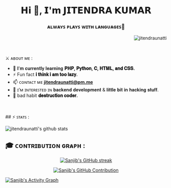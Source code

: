 <html>
<h1 align="center">𝗛𝗶 👋, 𝗜'𝗺 𝗝𝗜𝗧𝗘𝗡𝗗𝗥𝗔 𝗞𝗨𝗠𝗔𝗥</h1>
<h3 align="center">ᴀʟᴡᴀʏꜱ ᴘʟᴀʏꜱ ᴡɪᴛʜ ʟᴀɴɢᴜᴀɢᴇꜱ🐍</h3>

<p align="right"> <img src="https://komarev.com/ghpvc/?username=jitendraunatti&label=Profile%20views&color=0e75b6&style=flat" alt="jitendraunatti" /> </p>
<br>

 ⚔️ ᴀʙᴏᴜᴛ ᴍᴇ : <br>
- 🌱 𝐈’𝐦 𝐜𝐮𝐫𝐫𝐞𝐧𝐭𝐥𝐲 𝐥𝐞𝐚𝐫𝐧𝐢𝐧𝐠 **𝐏𝐇𝐏, 𝐏𝐲𝐭𝐡𝐨𝐧, 𝐂, 𝐇𝐓𝐌𝐋, 𝐚𝐧𝐝 𝐂𝐒𝐒.**
- ⚡ Fun fact **𝐢 𝐭𝐡𝐢𝐧𝐤 𝐢 𝐚𝐦 𝐭𝐨𝐨 𝐥𝐚𝐳𝐲.**
- 📫 ᴄᴏɴᴛᴀᴄᴛ ᴍᴇ **jitendraunatti@pm.me**
- 👀 ɪ’ᴍ ɪɴᴛᴇʀᴇꜱᴛᴇᴅ ɪɴ 𝐛𝐚𝐜𝐤𝐞𝐧𝐝 𝐝𝐞𝐯𝐞𝐥𝐨𝐩𝐦𝐞𝐧𝐭 & 𝐥𝐢𝐭𝐭𝐥𝐞 𝐛𝐢𝐭 𝐢𝐧 𝐡𝐚𝐜𝐤𝐢𝐧𝐠 𝐬𝐭𝐮𝐟𝐟.
- 👿 bad habit **𝐝𝐞𝐬𝐭𝐫𝐮𝐜𝐭𝐢𝐨𝐧 𝐜𝐨𝐝𝐞𝐫.**
  
<br>
<br>
## ⚡️ ꜱᴛᴀᴛꜱ : 

![jitendraunatti's github stats](https://github-stats-alpha.vercel.app/api?username=jitendraunatti&cc=000&tc=fff&ic=fff&bc=000)


## 🎓 ᴄᴏɴᴛʀɪʙᴜᴛɪᴏɴ ɢʀᴀᴘʜ :

<p align="center">
  <a href="https://github.com/jitendraunatti">
    <img src="https://github-readme-streak-stats.herokuapp.com/?user=jitendraunatti&theme=radical&border=7F3FBF&background=0D1117" alt="Sanjib's GitHub streak"/>
  </a>
</p>

<p align="center">
  <a href="https://github.com/jitendraunatti">
    <img src="https://github-profile-summary-cards.vercel.app/api/cards/profile-details?username=jitendraunatti&theme=radical" alt="Sanjib's GitHub Contribution"/>
  </a>
</p>

<a href="https://github.com/jitendraunatti">
<img alt="Sanjib's Activity Graph" src="https://github-readme-activity-graph.vercel.app/graph?username=jitendraunatti&bg_color=1F222E&color=F8D866&line=F85D7F&point=FFFFFF&hide_border=true">
</a>
